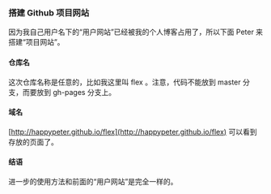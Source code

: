 ### 搭建 Github 项目网站

因为我自己用户名下的“用户网站”已经被我的个人博客占用了，所以下面 Peter 来搭建“项目网站”。

#### 仓库名

这次仓库名称是任意的，比如我这里叫 flex 。注意，代码不能放到 master 分支，而要放到 gh-pages 分支上。

#### 域名

[http://happypeter.github.io/flex](http://happypeter.github.io/flex) 可以看到存放的页面了。

#### 结语

进一步的使用方法和前面的“用户网站”是完全一样的。
